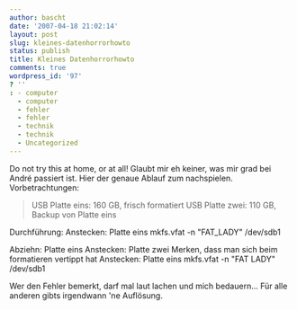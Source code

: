 ```yaml
---
author: bascht
date: '2007-04-18 21:02:14'
layout: post
slug: kleines-datenhorrorhowto
status: publish
title: Kleines Datenhorrorhowto
comments: true
wordpress_id: '97'
? ''
: - computer
  - computer
  - fehler
  - fehler
  - technik
  - technik
  - Uncategorized
---
```


Do not try this at home, or at all! Glaubt mir eh keiner, was mir
grad bei André passiert ist. Hier der genaue Ablauf zum
nachspielen. Vorbetrachtungen:
> USB Platte eins: 160 GB, frisch formatiert USB Platte zwei: 110 GB,
> Backup von Platte eins

Durchführung: Anstecken: Platte eins
    mkfs.vfat -n "FAT_LADY" /dev/sdb1

Abziehn: Platte eins Anstecken: Platte zwei Merken, dass man sich
beim formatieren vertippt hat Anstecken: Platte eins
    mkfs.vfat -n "FAT LADY" /dev/sdb1

Wer den Fehler bemerkt, darf mal laut lachen und mich bedauern...
Für alle anderen gibts irgendwann 'ne Auflösung.


